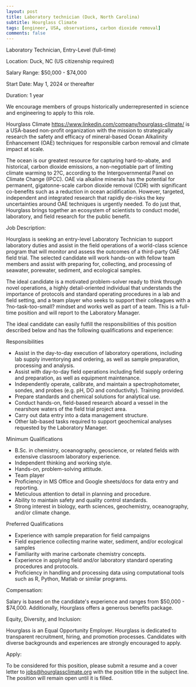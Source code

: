 ```yaml
---
layout: post
title: Laboratory technician (Duck, North Carolina)
subtitle: Hourglass Climate
tags: [engineer, USA, observations, carbon dioxide removal]
comments: false
---
```

Laboratory Technician, Entry-Level (full-time)

Location: Duck, NC (US citizenship required)

Salary Range: $50,000 - $74,000

Start Date: May 1, 2024 or thereafter

Duration: 1 year

We encourage members of groups historically underrepresented in science and
engineering to apply to this role.

Hourglass Climate <https://www.linkedin.com/company/hourglass-climate/> is
a USA-based non-profit organization with the mission to strategically
research the safety and efficacy of mineral-based Ocean Alkalinity
Enhancement (OAE) techniques for responsible carbon removal and climate
impact at scale.

The ocean is our greatest resource for capturing hard-to-abate, and
historical, carbon dioxide emissions, a non-negotiable part of limiting
climate warming to 2?C, according to the Intergovernmental Panel on Climate
Change (IPCC). OAE via alkaline minerals has the potential for permanent,
gigatonne-scale carbon dioxide removal (CDR) with significant co-benefits
such as a reduction in ocean acidification. However, targeted, independent
and integrated research that rapidly de-risks the key uncertainties around
OAE techniques is urgently needed. To do just that, Hourglass brings
together an ecosystem of scientists to conduct model, laboratory, and field
research for the public benefit.

Job Description:

Hourglass is seeking an entry-level Laboratory Technician to support
laboratory duties and assist in the field operations of a world-class
science program that will monitor and assess the outcomes of a third-party
OAE field trial. The selected candidate will work hands-on with fellow team
members and assist with preparing for, collecting, and processing of
seawater, porewater, sediment, and ecological samples.

The ideal candidate is a motivated problem-solver ready to think through
novel operations, a highly detail-oriented individual that understands the
importance of protocols and standard operating procedures in a lab and
field setting, and a team player who seeks to support their colleagues with
a ?no-task-too-small? mindset and works well as part of a team. This is a
full-time position and will report to the Laboratory Manager.

The ideal candidate can easily fulfill the responsibilities of this
position described below and has the following qualifications and
experience:

Responsibilities

   - Assist in the day-to-day execution of laboratory operations, including lab supply inventorying and ordering, as well as sample preparation, processing and analysis.
   - Assist with day-to-day field operations including field supply ordering and preparation, as well as equipment maintenance.
   - Independently operate, calibrate, and maintain a spectrophotometer, sondes, and probes (e.g. pH, DO and conductivity). Training provided.
   - Prepare standards and chemical solutions for analytical use.
   - Conduct hands-on, field-based research aboard a vessel in the nearshore waters of the field trial project area.
   - Carry out data entry into a data management structure.
   - Other lab-based tasks required to support geochemical analyses requested by the Laboratory Manager.

Minimum Qualifications

   - B.Sc. in chemistry, oceanography, geoscience, or related fields with extensive classroom laboratory experience.
   - Independent thinking and working style.
   - Hands-on, problem-solving attitude.
   - Team player
   - Proficiency in MS Office and Google sheets/docs for data entry and reporting.
   - Meticulous attention to detail in planning and procedure.
   - Ability to maintain safety and quality control standards.
   - Strong interest in biology, earth sciences, geochemistry, oceanography, and/or climate change.

Preferred Qualifications

   - Experience with sample preparation for field campaigns
   - Field experience collecting marine water, sediment, and/or ecological samples
   - Familiarity with marine carbonate chemistry concepts.
   - Experience in applying field and/or laboratory standard operating procedures and protocols.
   - Proficiency in handling and processing data using computational tools such as R, Python, Matlab or similar programs.

Compensation:

Salary is based on the candidate's experience and ranges from $50,000 -
$74,000. Additionally, Hourglass offers a generous benefits package.

Equity, Diversity, and Inclusion:

Hourglass is an Equal Opportunity Employer. Hourglass is dedicated to
transparent recruitment, hiring, and promotion processes. Candidates with
diverse backgrounds and experiences are strongly encouraged to apply.

Apply:

To be considered for this position, please submit a resume and a cover
letter to jobs@hourglassclimate.org with the position title in the subject
line. The position will remain open until it is filled.
